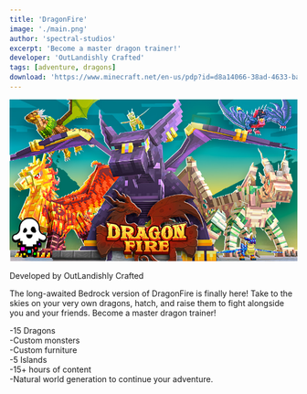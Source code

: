 ```yaml
---
title: 'DragonFire'
image: './main.png'
author: 'spectral-studios'
excerpt: 'Become a master dragon trainer!'
developer: 'OutLandishly Crafted'
tags: [adventure, dragons]
download: 'https://www.minecraft.net/en-us/pdp?id=d8a14066-38ad-4633-bab8-f50ab1817f1c'
---
```


![Thumbnail](/creations/dragon-fire/main.png)

Developed by OutLandishly Crafted

The long-awaited Bedrock version of DragonFire is finally here! Take to the skies on your very own dragons, hatch, and raise them to fight alongside you and your friends. Become a master dragon trainer!

-15 Dragons<br />
-Custom monsters<br />
-Custom furniture<br />
-5 Islands<br />
-15+ hours of content<br />
-Natural world generation to continue your adventure.
